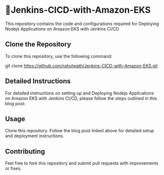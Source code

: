# 🚀Jenkins-CICD-with-Amazon-EKS
This repository contains the code and configurations required for Deploying Nodejs Applications on Amazon EKS with Jenkins CI/CD

## Clone the Repository
To clone this repository, use the following command:

git clone https://github.com/rahulwath/Jenkins-CICD-with-Amazon-EKS.git

## Detailed Instructions
For detailed instructions on setting up and Deploying Nodejs Applications on Amazon EKS with Jenkins CI/CD, please follow the steps outlined in this blog post:


## Usage
Clone this repository. Follow the blog post linked above for detailed setup and deployment instructions.

## Contributing
Feel free to fork this repository and submit pull requests with improvements or fixes.

